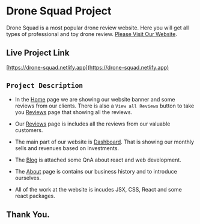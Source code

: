 # Drone Squad Project

Drone Squad is a most popular drone review website. Here you will get all types of professional and toy drone review. [Please Visit Our Website](https://drone-squad.netlify.app).

## Live Project Link

[https://drone-squad.netlify.app](https://drone-squad.netlify.app)

## `Project Description`

* In the [Home](https://drone-squad.netlify.app) page we are showing our website banner and some reviews from our clients. There is also a `View all Reviews` button to take you [Reviews](https://drone-squad.netlify.app/reviews) page that showing all the reviews.

* Our [Reviews](https://drone-squad.netlify.app/reviews) page is includes all the reviews from our valuable customers.

* The main part of our website is [Dashboard](https://drone-squad.netlify.app/dashboard). That is showing our monthly sells and revenues based on investments.

* The [Blog](https://drone-squad.netlify.app/blog) is attached some QnA about react and web development. 

* The [About](https://drone-squad.netlify.app/about) page is contains our business history and to introduce ourselves.

* All of the work at the website is incudes JSX, CSS, React and some react packages. 


## Thank You.